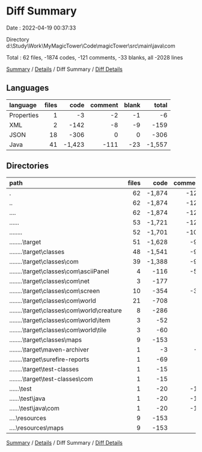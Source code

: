 # Diff Summary

Date : 2022-04-19 00:37:33

Directory d:\Study\Work\MyMagicTower\Code\magicTower\src\main\java\com

Total : 62 files,  -1874 codes, -121 comments, -33 blanks, all -2028 lines

[Summary](results.md) / [Details](details.md) / Diff Summary / [Diff Details](diff-details.md)

## Languages
| language | files | code | comment | blank | total |
| :--- | ---: | ---: | ---: | ---: | ---: |
| Properties | 1 | -3 | -2 | -1 | -6 |
| XML | 2 | -142 | -8 | -9 | -159 |
| JSON | 18 | -306 | 0 | 0 | -306 |
| Java | 41 | -1,423 | -111 | -23 | -1,557 |

## Directories
| path | files | code | comment | blank | total |
| :--- | ---: | ---: | ---: | ---: | ---: |
| . | 62 | -1,874 | -121 | -33 | -2,028 |
| .. | 62 | -1,874 | -121 | -33 | -2,028 |
| ..\.. | 62 | -1,874 | -121 | -33 | -2,028 |
| ..\..\.. | 53 | -1,721 | -121 | -33 | -1,875 |
| ..\..\..\.. | 52 | -1,701 | -107 | -28 | -1,836 |
| ..\..\..\..\target | 51 | -1,628 | -99 | -19 | -1,746 |
| ..\..\..\..\target\classes | 48 | -1,541 | -97 | -18 | -1,656 |
| ..\..\..\..\target\classes\com | 39 | -1,388 | -97 | -18 | -1,503 |
| ..\..\..\..\target\classes\com\asciiPanel | 4 | -116 | -55 | 0 | -171 |
| ..\..\..\..\target\classes\com\net | 3 | -177 | 0 | -1 | -178 |
| ..\..\..\..\target\classes\com\screen | 10 | -354 | -37 | -2 | -393 |
| ..\..\..\..\target\classes\com\world | 21 | -708 | 0 | -14 | -722 |
| ..\..\..\..\target\classes\com\world\creature | 8 | -286 | 0 | 0 | -286 |
| ..\..\..\..\target\classes\com\world\item | 3 | -52 | 0 | 0 | -52 |
| ..\..\..\..\target\classes\com\world\tile | 3 | -60 | 0 | -5 | -65 |
| ..\..\..\..\target\classes\maps | 9 | -153 | 0 | 0 | -153 |
| ..\..\..\..\target\maven-archiver | 1 | -3 | -2 | -1 | -6 |
| ..\..\..\..\target\surefire-reports | 1 | -69 | 0 | 0 | -69 |
| ..\..\..\..\target\test-classes | 1 | -15 | 0 | 0 | -15 |
| ..\..\..\..\target\test-classes\com | 1 | -15 | 0 | 0 | -15 |
| ..\..\..\test | 1 | -20 | -14 | -5 | -39 |
| ..\..\..\test\java | 1 | -20 | -14 | -5 | -39 |
| ..\..\..\test\java\com | 1 | -20 | -14 | -5 | -39 |
| ..\..\resources | 9 | -153 | 0 | 0 | -153 |
| ..\..\resources\maps | 9 | -153 | 0 | 0 | -153 |

[Summary](results.md) / [Details](details.md) / Diff Summary / [Diff Details](diff-details.md)
